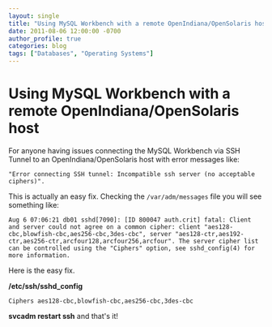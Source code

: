 ```yaml
---
layout: single
title: "Using MySQL Workbench with a remote OpenIndiana/OpenSolaris host"
date: 2011-08-06 12:00:00 -0700
author_profile: true
categories: blog
tags: ["Databases", "Operating Systems"]
---
```


# Using MySQL Workbench with a remote OpenIndiana/OpenSolaris host

For anyone having issues connecting the MySQL Workbench via SSH Tunnel to an OpenIndiana/OpenSolaris host with error messages like:

```
"Error connecting SSH tunnel: Incompatible ssh server (no acceptable ciphers)".
```

This is actually an easy fix. Checking the `/var/adm/messages` file you will see something like:

```
Aug 6 07:06:21 db01 sshd[7090]: [ID 800047 auth.crit] fatal: Client and server could not agree on a common cipher: client "aes128-cbc,blowfish-cbc,aes256-cbc,3des-cbc", server "aes128-ctr,aes192-ctr,aes256-ctr,arcfour128,arcfour256,arcfour". The server cipher list can be controlled using the "Ciphers" option, see sshd_config(4) for more information.
```

Here is the easy fix.

**/etc/ssh/sshd_config**

```
Ciphers aes128-cbc,blowfish-cbc,aes256-cbc,3des-cbc
```

**svcadm restart ssh** and that's it!
